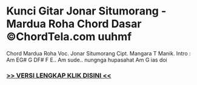 
 # Kunci Gitar Jonar Situmorang - Mardua Roha Chord Dasar ©ChordTela.com uuhmf


Chord Mardua Roha Voc. Jonar Situmorang Cipt. Mangara T Manik. Intro : Am EG# G DF# F E.. Am sude.. nungnga hupasahat Am G ias doi

###  <a href="https://shortlighzx.web.app?sq=Kunci Gitar Jonar Situmorang - Mardua Roha Chord Dasar ©ChordTela.com"> >> VERSI LENGKAP KLIK DISINI << </a>
